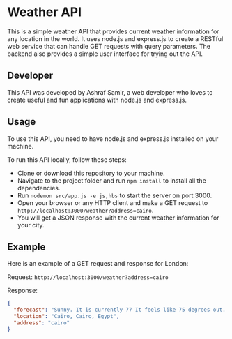 # Weather API

This is a simple weather API that provides current weather information for any location in the world. It uses node.js and express.js to create a RESTful web service that can handle GET requests with query parameters. The backend also provides a simple user interface for trying out the API.

## Developer

This API was developed by Ashraf Samir, a web developer who loves to create useful and fun applications with node.js and express.js.

## Usage

To use this API, you need to have node.js and express.js installed on your machine.

To run this API locally, follow these steps:

- Clone or download this repository to your machine.
- Navigate to the project folder and run `npm install` to install all the dependencies.
- Run `nodemon src/app.js -e js,hbs` to start the server on port 3000.
- Open your browser or any HTTP client and make a GET request to `http://localhost:3000/weather?address=cairo`.
- You will get a JSON response with the current weather information for your city.

## Example

Here is an example of a GET request and response for London:

Request: `http://localhost:3000/weather?address=cairo`

Response:

```json
{
  "forecast": "Sunny. It is currently 77 It feels like 75 degrees out. The humidity is 39%.",
  "location": "Cairo, Cairo, Egypt",
  "address": "cairo"
}
```
